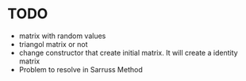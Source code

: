 # TODO
- matrix with random values
- triangol matrix or not
- change constructor that create initial matrix. It will create a identity matrix
- Problem to resolve in Sarruss Method